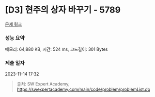 # [D3] 현주의 상자 바꾸기 - 5789 

[문제 링크](https://swexpertacademy.com/main/code/problem/problemDetail.do?contestProbId=AWYygN36Qn8DFAVm) 

### 성능 요약

메모리: 64,880 KB, 시간: 524 ms, 코드길이: 301 Bytes

### 제출 일자

2023-11-14 17:32



> 출처: SW Expert Academy, https://swexpertacademy.com/main/code/problem/problemList.do